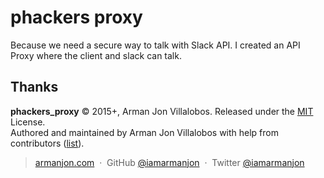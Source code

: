 # phackers proxy
Because we need a secure way to talk with Slack API. I created an API Proxy where the client and slack can talk.

## Thanks

**phackers_proxy** © 2015+, Arman Jon Villalobos. Released under the [MIT] License.<br>
Authored and maintained by Arman Jon Villalobos with help from contributors ([list][contributors]).

> [armanjon.com](http://armanjon.com) &nbsp;&middot;&nbsp;
> GitHub [@iamarmanjon](https://github.com/iamarmanjon) &nbsp;&middot;&nbsp;
> Twitter [@iamarmanjon](https://twitter.com/iamarmanjon)

[MIT]: http://mit-license.org/
[contributors]: https://github.com/phackers/phackers.io/contributors
